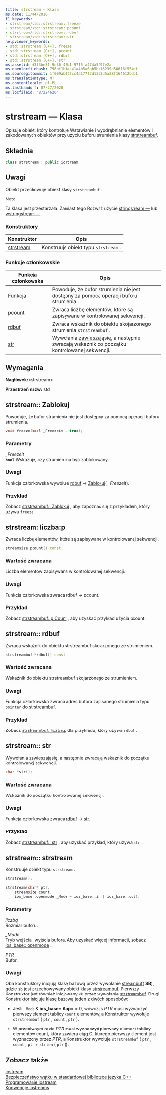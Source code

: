 ```yaml
---
title: strstream — Klasa
ms.date: 11/04/2016
f1_keywords:
- strstream/std::strstream::freeze
- strstream/std::strstream::pcount
- strstream/std::strstream::rdbuf
- strstream/std::strstream::str
helpviewer_keywords:
- std::strstream [C++], freeze
- std::strstream [C++], pcount
- std::strstream [C++], rdbuf
- std::strstream [C++], str
ms.assetid: 63f3be31-9e36-42b1-9715-a474a5997e2a
ms.openlocfilehash: 796bf1b3ac41a4b5a6ab5bc16239d50616f554df
ms.sourcegitcommit: 1f009ab0f2cc4a177f2d1353d5a38f164612bdb1
ms.translationtype: MT
ms.contentlocale: pl-PL
ms.lasthandoff: 07/27/2020
ms.locfileid: "87224620"
---
```

# <a name="strstream-class"></a>strstream — Klasa

Opisuje obiekt, który kontroluje Wstawianie i wyodrębnianie elementów i zakodowanych obiektów przy użyciu buforu strumienia klasy [strstreambuf](../standard-library/strstreambuf-class.md).

## <a name="syntax"></a>Składnia

```cpp
class strstream : public iostream
```

## <a name="remarks"></a>Uwagi

Obiekt przechowuje obiekt klasy `strstreambuf` .

> [!NOTE]
> Ta klasa jest przestarzała. Zamiast tego Rozważ użycie [stringstream —](../standard-library/sstream-typedefs.md#stringstream) lub [wstringstream —](../standard-library/sstream-typedefs.md#wstringstream) .

### <a name="constructors"></a>Konstruktory

|Konstruktor|Opis|
|-|-|
|[strstream](#strstream)|Konstruuje obiekt typu `strstream` .|

### <a name="member-functions"></a>Funkcje członkowskie

|Funkcja członkowska|Opis|
|-|-|
|[Funkcja](#freeze)|Powoduje, że bufor strumienia nie jest dostępny za pomocą operacji buforu strumienia.|
|[pcount](#pcount)|Zwraca liczbę elementów, które są zapisywane w kontrolowanej sekwencji.|
|[rdbuf](#rdbuf)|Zwraca wskaźnik do obiektu skojarzonego strumienia `strstreambuf` .|
|[str](#str)|Wywołania [zawieszają](../standard-library/strstreambuf-class.md#freeze)się, a następnie zwracają wskaźnik do początku kontrolowanej sekwencji.|

## <a name="requirements"></a>Wymagania

**Nagłówek:**\<strstream>

**Przestrzeń nazw:** std

## <a name="strstreamfreeze"></a><a name="freeze"></a>strstream:: Zablokuj

Powoduje, że bufor strumienia nie jest dostępny za pomocą operacji buforu strumienia.

```cpp
void freeze(bool _Freezeit = true);
```

### <a name="parameters"></a>Parametry

*_Freezeit*\
**`bool`** Wskazuje, czy strumień ma być zablokowany.

### <a name="remarks"></a>Uwagi

Funkcja członkowska wywołuje [rdbuf](#rdbuf)  ->  [Zablokuj](../standard-library/strstreambuf-class.md#freeze)(_ *Freezeit*).

### <a name="example"></a>Przykład

Zobacz [strstreambuf:: Zablokuj](../standard-library/strstreambuf-class.md#freeze) , aby zapoznać się z przykładem, który używa `freeze` .

## <a name="strstreampcount"></a><a name="pcount"></a>strstream: liczba:p

Zwraca liczbę elementów, które są zapisywane w kontrolowanej sekwencji.

```cpp
streamsize pcount() const;
```

### <a name="return-value"></a>Wartość zwracana

Liczba elementów zapisywana w kontrolowanej sekwencji.

### <a name="remarks"></a>Uwagi

Funkcja członkowska zwraca [rdbuf](#rdbuf)  ->  [pcount](../standard-library/strstreambuf-class.md#pcount).

### <a name="example"></a>Przykład

Zobacz [strstreambuf::p Count](../standard-library/strstreambuf-class.md#pcount) , aby uzyskać przykład użycia pcount.

## <a name="strstreamrdbuf"></a><a name="rdbuf"></a>strstream:: rdbuf

Zwraca wskaźnik do obiektu strstreambuf skojarzonego ze strumieniem.

```cpp
strstreambuf *rdbuf() const
```

### <a name="return-value"></a>Wartość zwracana

Wskaźnik do obiektu strstreambuf skojarzonego ze strumieniem.

### <a name="remarks"></a>Uwagi

Funkcja członkowska zwraca adres bufora zapisanego strumienia typu `pointer` do [strstreambuf](../standard-library/strstreambuf-class.md).

### <a name="example"></a>Przykład

Zobacz [strstreambuf: liczba:p](../standard-library/strstreambuf-class.md#pcount) dla przykładu, który używa `rdbuf` .

## <a name="strstreamstr"></a><a name="str"></a>strstream:: str

Wywołania [zawieszają](../standard-library/strstreambuf-class.md#freeze)się, a następnie zwracają wskaźnik do początku kontrolowanej sekwencji.

```cpp
char *str();
```

### <a name="return-value"></a>Wartość zwracana

Wskaźnik do początku kontrolowanej sekwencji.

### <a name="remarks"></a>Uwagi

Funkcja członkowska zwraca [rdbuf](#rdbuf)  ->  [str](../standard-library/strstreambuf-class.md#str).

### <a name="example"></a>Przykład

Zobacz [strstreambuf:: str](../standard-library/strstreambuf-class.md#str) , aby uzyskać przykład, który używa `str` .

## <a name="strstreamstrstream"></a><a name="strstream"></a>strstream:: strstream

Konstruuje obiekt typu `strstream` .

```cpp
strstream();

strstream(char* ptr,
    streamsize count,
    ios_base::openmode _Mode = ios_base::in | ios_base::out);
```

### <a name="parameters"></a>Parametry

*liczbą*\
Rozmiar buforu.

*_Mode*\
Tryb wejścia i wyjścia bufora. Aby uzyskać więcej informacji, zobacz [ios_base:: openmode](../standard-library/ios-base-class.md#openmode) .

*PTR*\
Bufor.

### <a name="remarks"></a>Uwagi

Oba konstruktory inicjują klasę bazową przez wywołanie [streambuf](../standard-library/streambuf-typedefs.md#streambuf)( **SB**), gdzie `sb` jest przechowywany obiekt klasy [strstreambuf](../standard-library/strstreambuf-class.md). Pierwszy Konstruktor jest również inicjowany `sb` przez wywołanie [strstreambuf](../standard-library/strstreambuf-class.md#strstreambuf). Drugi Konstruktor inicjuje klasę bazową jeden z dwóch sposobów:

- Jeśli `_Mode`  &  **ios_base:: App**= = 0, wówczas *PTR* musi wyznaczyć pierwszy element tablicy `count` elementów, a Konstruktor wywołuje `strstreambuf` ( `ptr` , `count` , `ptr` ).

- W przeciwnym razie *PTR* musi wyznaczyć pierwszy element tablicy elementów count, który zawiera ciąg C, którego pierwszy element jest wyznaczony przez *PTR*, a Konstruktor wywołuje `strstreambuf` ( `ptr` , `count` , `ptr`  +  `strlen` ( `ptr` )).

## <a name="see-also"></a>Zobacz także

[iostream](../standard-library/istream-typedefs.md#iostream)\
[Bezpieczeństwo wątku w standardowej bibliotece języka C++](../standard-library/thread-safety-in-the-cpp-standard-library.md)\
[Programowanie iostream](../standard-library/iostream-programming.md)\
[Konwencje iostreams](../standard-library/iostreams-conventions.md)
